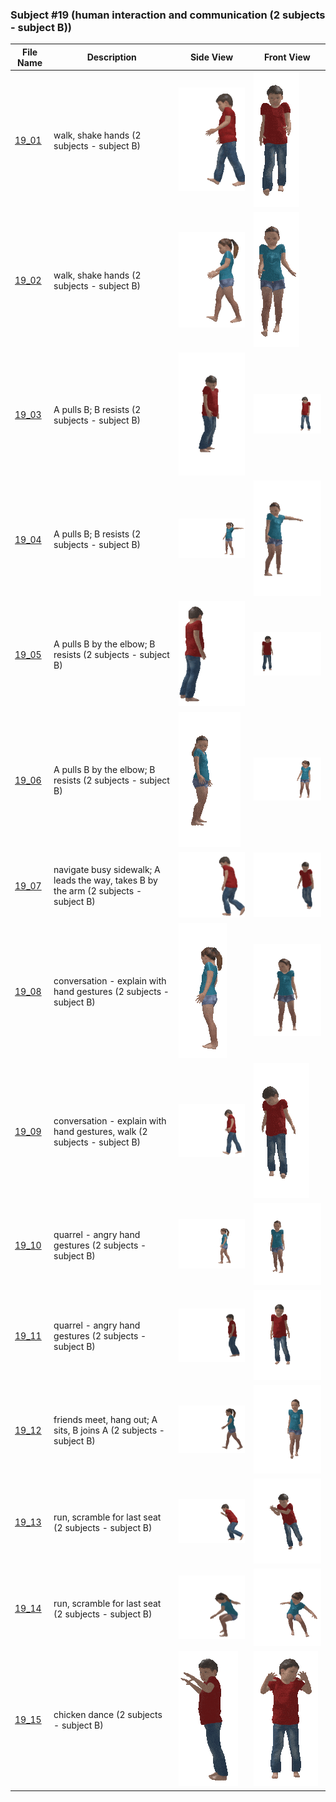 ### Subject #19 (human interaction and communication (2 subjects - subject B))
|File Name|Description|Side View|Front View|
|-|-|-|-|
|[19_01](https://github.com/Shriinivas/cmubvh/raw/main/Sequence-015-019/19/Data/19_01.zip)|walk, shake hands (2 subjects - subject B)|<img src="https://github.com/Shriinivas/cmubvhgifs/blob/main/Sequence-015-019/19/19_01_0.gif"/>|<img src="https://github.com/Shriinivas/cmubvhgifs/blob/main/Sequence-015-019/19/19_01_1.gif"/>|
|[19_02](https://github.com/Shriinivas/cmubvh/raw/main/Sequence-015-019/19/Data/19_02.zip)|walk, shake hands (2 subjects - subject B)|<img src="https://github.com/Shriinivas/cmubvhgifs/blob/main/Sequence-015-019/19/19_02_0.gif"/>|<img src="https://github.com/Shriinivas/cmubvhgifs/blob/main/Sequence-015-019/19/19_02_1.gif"/>|
|[19_03](https://github.com/Shriinivas/cmubvh/raw/main/Sequence-015-019/19/Data/19_03.zip)|A pulls B; B resists (2 subjects - subject B)|<img src="https://github.com/Shriinivas/cmubvhgifs/blob/main/Sequence-015-019/19/19_03_0.gif"/>|<img src="https://github.com/Shriinivas/cmubvhgifs/blob/main/Sequence-015-019/19/19_03_1.gif"/>|
|[19_04](https://github.com/Shriinivas/cmubvh/raw/main/Sequence-015-019/19/Data/19_04.zip)|A pulls B; B resists (2 subjects - subject B)|<img src="https://github.com/Shriinivas/cmubvhgifs/blob/main/Sequence-015-019/19/19_04_0.gif"/>|<img src="https://github.com/Shriinivas/cmubvhgifs/blob/main/Sequence-015-019/19/19_04_1.gif"/>|
|[19_05](https://github.com/Shriinivas/cmubvh/raw/main/Sequence-015-019/19/Data/19_05.zip)|A pulls B by the elbow; B resists (2 subjects - subject B)|<img src="https://github.com/Shriinivas/cmubvhgifs/blob/main/Sequence-015-019/19/19_05_0.gif"/>|<img src="https://github.com/Shriinivas/cmubvhgifs/blob/main/Sequence-015-019/19/19_05_1.gif"/>|
|[19_06](https://github.com/Shriinivas/cmubvh/raw/main/Sequence-015-019/19/Data/19_06.zip)|A pulls B by the elbow; B resists (2 subjects - subject B)|<img src="https://github.com/Shriinivas/cmubvhgifs/blob/main/Sequence-015-019/19/19_06_0.gif"/>|<img src="https://github.com/Shriinivas/cmubvhgifs/blob/main/Sequence-015-019/19/19_06_1.gif"/>|
|[19_07](https://github.com/Shriinivas/cmubvh/raw/main/Sequence-015-019/19/Data/19_07.zip)|navigate busy sidewalk; A leads the way, takes B by the arm (2 subjects - subject B)|<img src="https://github.com/Shriinivas/cmubvhgifs/blob/main/Sequence-015-019/19/19_07_0.gif"/>|<img src="https://github.com/Shriinivas/cmubvhgifs/blob/main/Sequence-015-019/19/19_07_1.gif"/>|
|[19_08](https://github.com/Shriinivas/cmubvh/raw/main/Sequence-015-019/19/Data/19_08.zip)|conversation - explain with hand gestures (2 subjects - subject B)|<img src="https://github.com/Shriinivas/cmubvhgifs/blob/main/Sequence-015-019/19/19_08_0.gif"/>|<img src="https://github.com/Shriinivas/cmubvhgifs/blob/main/Sequence-015-019/19/19_08_1.gif"/>|
|[19_09](https://github.com/Shriinivas/cmubvh/raw/main/Sequence-015-019/19/Data/19_09.zip)|conversation - explain with hand gestures, walk (2 subjects - subject B)|<img src="https://github.com/Shriinivas/cmubvhgifs/blob/main/Sequence-015-019/19/19_09_0.gif"/>|<img src="https://github.com/Shriinivas/cmubvhgifs/blob/main/Sequence-015-019/19/19_09_1.gif"/>|
|[19_10](https://github.com/Shriinivas/cmubvh/raw/main/Sequence-015-019/19/Data/19_10.zip)|quarrel - angry hand gestures (2 subjects - subject B)|<img src="https://github.com/Shriinivas/cmubvhgifs/blob/main/Sequence-015-019/19/19_10_0.gif"/>|<img src="https://github.com/Shriinivas/cmubvhgifs/blob/main/Sequence-015-019/19/19_10_1.gif"/>|
|[19_11](https://github.com/Shriinivas/cmubvh/raw/main/Sequence-015-019/19/Data/19_11.zip)|quarrel - angry hand gestures (2 subjects - subject B)|<img src="https://github.com/Shriinivas/cmubvhgifs/blob/main/Sequence-015-019/19/19_11_0.gif"/>|<img src="https://github.com/Shriinivas/cmubvhgifs/blob/main/Sequence-015-019/19/19_11_1.gif"/>|
|[19_12](https://github.com/Shriinivas/cmubvh/raw/main/Sequence-015-019/19/Data/19_12.zip)|friends meet, hang out; A sits, B joins A (2 subjects - subject B)|<img src="https://github.com/Shriinivas/cmubvhgifs/blob/main/Sequence-015-019/19/19_12_0.gif"/>|<img src="https://github.com/Shriinivas/cmubvhgifs/blob/main/Sequence-015-019/19/19_12_1.gif"/>|
|[19_13](https://github.com/Shriinivas/cmubvh/raw/main/Sequence-015-019/19/Data/19_13.zip)|run, scramble for last seat (2 subjects - subject B)|<img src="https://github.com/Shriinivas/cmubvhgifs/blob/main/Sequence-015-019/19/19_13_0.gif"/>|<img src="https://github.com/Shriinivas/cmubvhgifs/blob/main/Sequence-015-019/19/19_13_1.gif"/>|
|[19_14](https://github.com/Shriinivas/cmubvh/raw/main/Sequence-015-019/19/Data/19_14.zip)|run, scramble for last seat (2 subjects - subject B)|<img src="https://github.com/Shriinivas/cmubvhgifs/blob/main/Sequence-015-019/19/19_14_0.gif"/>|<img src="https://github.com/Shriinivas/cmubvhgifs/blob/main/Sequence-015-019/19/19_14_1.gif"/>|
|[19_15](https://github.com/Shriinivas/cmubvh/raw/main/Sequence-015-019/19/Data/19_15.zip)|chicken dance (2 subjects - subject B)|<img src="https://github.com/Shriinivas/cmubvhgifs/blob/main/Sequence-015-019/19/19_15_0.gif"/>|<img src="https://github.com/Shriinivas/cmubvhgifs/blob/main/Sequence-015-019/19/19_15_1.gif"/>|
